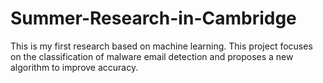 # Summer-Research-in-Cambridge
This is my first research based on machine learning. This project focuses on the classification of malware email detection and proposes a new algorithm to improve accuracy.
